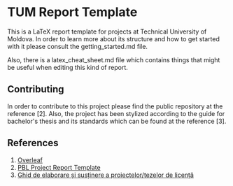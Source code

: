 # TUM Report Template

This is a LaTeX report template for projects at Technical University of Moldova. In order to learn more about its structure and how to get started with it please consult the getting_started.md file.

Also, there is a latex_cheat_sheet.md file which contains things that might be useful when editing this kind of report.


## Contributing

In order to contribute to this project please find the public repository at the reference [2]. Also, the project has been stylized according to the guide for bachelor's thesis and its standards which can be found at the reference [3]. 


## References

1. [Overleaf](https://www.overleaf.com)
2. [PBL Project Report Template](https://github.com/DrVasile/pbl-project-report-template)
3. [Ghid de elaborare și susținere a proiectelor/tezelor de licență](https://utm.md/wp-content/uploads/2020/05/Ghid-Elaborarea-si-sustinerea-tezelor-de-master-Master.pdf)